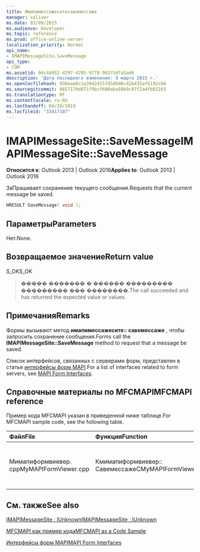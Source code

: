 ```yaml
---
title: Имапимессажеситесавемессаже
manager: soliver
ms.date: 03/09/2015
ms.audience: Developer
ms.topic: reference
ms.prod: office-online-server
localization_priority: Normal
api_name:
- IMAPIMessageSite.SaveMessage
api_type:
- COM
ms.assetid: 94c44952-d297-4705-9778-90373dfa5ad6
description: 'Дата последнего изменения: 9 марта 2015 г.'
ms.openlocfilehash: 938eaa6c1a39d24157d5d690c42b435af6192cb6
ms.sourcegitcommit: 8657170d071f9bcf680aba50b9c07f2a4fb82283
ms.translationtype: MT
ms.contentlocale: ru-RU
ms.lasthandoff: 04/28/2019
ms.locfileid: "33417107"
---
```

# <a name="imapimessagesitesavemessage"></a><span data-ttu-id="ab9d9-103">IMAPIMessageSite::SaveMessage</span><span class="sxs-lookup"><span data-stu-id="ab9d9-103">IMAPIMessageSite::SaveMessage</span></span>

  
  
<span data-ttu-id="ab9d9-104">**Относится к**: Outlook 2013 | Outlook 2016</span><span class="sxs-lookup"><span data-stu-id="ab9d9-104">**Applies to**: Outlook 2013 | Outlook 2016</span></span> 
  
<span data-ttu-id="ab9d9-105">ЗаПрашивает сохранение текущего сообщения.</span><span class="sxs-lookup"><span data-stu-id="ab9d9-105">Requests that the current message be saved.</span></span>
  
```cpp
HRESULT SaveMessage( void );
```

## <a name="parameters"></a><span data-ttu-id="ab9d9-106">Параметры</span><span class="sxs-lookup"><span data-stu-id="ab9d9-106">Parameters</span></span>

<span data-ttu-id="ab9d9-107">Нет.</span><span class="sxs-lookup"><span data-stu-id="ab9d9-107">None.</span></span>
  
## <a name="return-value"></a><span data-ttu-id="ab9d9-108">Возвращаемое значение</span><span class="sxs-lookup"><span data-stu-id="ab9d9-108">Return value</span></span>

<span data-ttu-id="ab9d9-109">S_OK</span><span class="sxs-lookup"><span data-stu-id="ab9d9-109">S_OK</span></span> 
  
> <span data-ttu-id="ab9d9-110">����� ������� � ������ ��������� ��������� ��� ��������.</span><span class="sxs-lookup"><span data-stu-id="ab9d9-110">The call succeeded and has returned the expected value or values.</span></span> 
    
## <a name="remarks"></a><span data-ttu-id="ab9d9-111">Примечания</span><span class="sxs-lookup"><span data-stu-id="ab9d9-111">Remarks</span></span>

<span data-ttu-id="ab9d9-112">Формы вызывают метод **имапимессажесите:: савемессаже** , чтобы запросить сохранение сообщения.</span><span class="sxs-lookup"><span data-stu-id="ab9d9-112">Forms call the **IMAPIMessageSite::SaveMessage** method to request that a message be saved.</span></span> 
  
<span data-ttu-id="ab9d9-113">Список интерфейсов, связанных с серверами форм, представлен в статье [интерфейсы форм MAPI](mapi-form-interfaces.md).</span><span class="sxs-lookup"><span data-stu-id="ab9d9-113">For a list of interfaces related to form servers, see [MAPI Form Interfaces](mapi-form-interfaces.md).</span></span>
  
## <a name="mfcmapi-reference"></a><span data-ttu-id="ab9d9-114">Справочные материалы по MFCMAPI</span><span class="sxs-lookup"><span data-stu-id="ab9d9-114">MFCMAPI reference</span></span>

<span data-ttu-id="ab9d9-115">Пример кода MFCMAPI указан в приведенной ниже таблице.</span><span class="sxs-lookup"><span data-stu-id="ab9d9-115">For MFCMAPI sample code, see the following table.</span></span>
  
|<span data-ttu-id="ab9d9-116">**Файл**</span><span class="sxs-lookup"><span data-stu-id="ab9d9-116">**File**</span></span>|<span data-ttu-id="ab9d9-117">**Функция**</span><span class="sxs-lookup"><span data-stu-id="ab9d9-117">**Function**</span></span>|<span data-ttu-id="ab9d9-118">**Примечание**</span><span class="sxs-lookup"><span data-stu-id="ab9d9-118">**Comment**</span></span>|
|:-----|:-----|:-----|
|<span data-ttu-id="ab9d9-119">Мимапиформвиевер. cpp</span><span class="sxs-lookup"><span data-stu-id="ab9d9-119">MyMAPIFormViewer.cpp</span></span>  <br/> |<span data-ttu-id="ab9d9-120">Кмимапиформвиевер:: Савемессаже</span><span class="sxs-lookup"><span data-stu-id="ab9d9-120">CMyMAPIFormViewer::SaveMessage</span></span>  <br/> |<span data-ttu-id="ab9d9-121">MFCMAPI использует метод **имапимессажесите:: савемессаже** для сохранения сообщения.</span><span class="sxs-lookup"><span data-stu-id="ab9d9-121">MFCMAPI uses the **IMAPIMessageSite::SaveMessage** method to save the message.</span></span>  <br/> |
   
## <a name="see-also"></a><span data-ttu-id="ab9d9-122">См. также</span><span class="sxs-lookup"><span data-stu-id="ab9d9-122">See also</span></span>



[<span data-ttu-id="ab9d9-123">IMAPIMessageSite : IUnknown</span><span class="sxs-lookup"><span data-stu-id="ab9d9-123">IMAPIMessageSite : IUnknown</span></span>](imapimessagesiteiunknown.md)


[<span data-ttu-id="ab9d9-124">MFCMAPI как пример кода</span><span class="sxs-lookup"><span data-stu-id="ab9d9-124">MFCMAPI as a Code Sample</span></span>](mfcmapi-as-a-code-sample.md)
  
[<span data-ttu-id="ab9d9-125">Интерфейсы форм MAPI</span><span class="sxs-lookup"><span data-stu-id="ab9d9-125">MAPI Form Interfaces</span></span>](mapi-form-interfaces.md)

